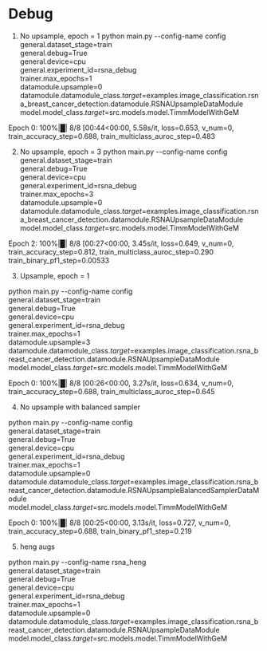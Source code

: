 # Debug

1. No upsample, epoch = 1
python main.py --config-name config \
general.dataset_stage=train \
general.debug=True \
general.device=cpu \
general.experiment_id=rsna_debug \
trainer.max_epochs=1 \
datamodule.upsample=0 \
datamodule.datamodule_class._target_=examples.image_classification.rsna_breast_cancer_detection.datamodule.RSNAUpsampleDataModule \
model.model_class._target_=src.models.model.TimmModelWithGeM

Epoch 0: 100%|█| 8/8 [00:44<00:00,  5.58s/it, loss=0.653, v_num=0, train_accuracy_step=0.688, train_multiclass_auroc_step=0.483

2. No upsample, epoch = 3
python main.py --config-name config \
general.dataset_stage=train \
general.debug=True \
general.device=cpu \
general.experiment_id=rsna_debug \
trainer.max_epochs=3 \
datamodule.upsample=0 \
datamodule.datamodule_class._target_=examples.image_classification.rsna_breast_cancer_detection.datamodule.RSNAUpsampleDataModule \
model.model_class._target_=src.models.model.TimmModelWithGeM

Epoch 2: 100%|█| 8/8 [00:27<00:00,  3.45s/it, loss=0.649, v_num=0, train_accuracy_step=0.812, train_multiclass_auroc_step=0.290 train_binary_pf1_step=0.00533

3. Upsample, epoch = 1

python main.py --config-name config \
general.dataset_stage=train \
general.debug=True \
general.device=cpu \
general.experiment_id=rsna_debug \
trainer.max_epochs=1 \
datamodule.upsample=3 \
datamodule.datamodule_class._target_=examples.image_classification.rsna_breast_cancer_detection.datamodule.RSNAUpsampleDataModule \
model.model_class._target_=src.models.model.TimmModelWithGeM

Epoch 0: 100%|█| 8/8 [00:26<00:00,  3.27s/it, loss=0.634, v_num=0, train_accuracy_step=0.688, train_multiclass_auroc_step=0.645

4. No upsample with balanced sampler

python main.py --config-name config \
general.dataset_stage=train \
general.debug=True \
general.device=cpu \
general.experiment_id=rsna_debug \
trainer.max_epochs=1 \
datamodule.upsample=0 \
datamodule.datamodule_class._target_=examples.image_classification.rsna_breast_cancer_detection.datamodule.RSNAUpsampleBalancedSamplerDataModule \
model.model_class._target_=src.models.model.TimmModelWithGeM

Epoch 0: 100%|█| 8/8 [00:25<00:00,  3.13s/it, loss=0.727, v_num=0, train_accuracy_step=0.688, train_binary_pf1_step=0.219

5. heng augs

python main.py --config-name rsna_heng \
general.dataset_stage=train \
general.debug=True \
general.device=cpu \
general.experiment_id=rsna_debug \
trainer.max_epochs=1 \
datamodule.upsample=0 \
datamodule.datamodule_class._target_=examples.image_classification.rsna_breast_cancer_detection.datamodule.RSNAUpsampleDataModule \
model.model_class._target_=src.models.model.TimmModelWithGeM
